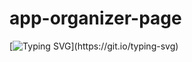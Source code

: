 # app-organizer-page

[![Typing SVG](https://readme-typing-svg.herokuapp.com?color=%2336BCF7&lines=This+page+is+written+for+the+practice+of+my+layout+,+it+is+not+a+commercial+site+,+but+just+a+site+taken+from+the+layout+.)](https://git.io/typing-svg)
